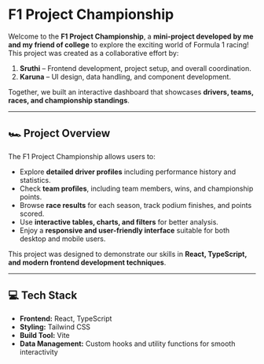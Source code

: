 # F1 Project Championship

Welcome to the **F1 Project Championship**, a **mini-project developed by me and my friend of college** to explore the exciting world of Formula 1 racing! This project was created as a collaborative effort by:

1. **Sruthi** – Frontend development, project setup, and overall coordination.  
2. **Karuna** – UI design, data handling, and component development.  

Together, we built an interactive dashboard that showcases **drivers, teams, races, and championship standings**.

---

## 🏎️ Project Overview

The F1 Project Championship allows users to:

- Explore **detailed driver profiles** including performance history and statistics.  
- Check **team profiles**, including team members, wins, and championship points.  
- Browse **race results** for each season, track podium finishes, and points scored.  
- Use **interactive tables, charts, and filters** for better analysis.  
- Enjoy a **responsive and user-friendly interface** suitable for both desktop and mobile users.  

This project was designed to demonstrate our skills in **React, TypeScript, and modern frontend development techniques**.  

---

## 💻 Tech Stack

- **Frontend:** React, TypeScript  
- **Styling:** Tailwind CSS  
- **Build Tool:** Vite  
- **Data Management:** Custom hooks and utility functions for smooth interactivity  


